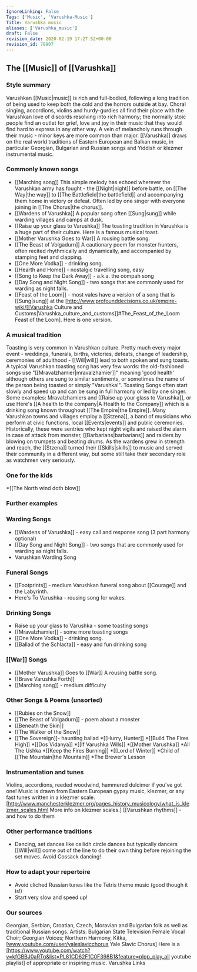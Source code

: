 ```yaml
---
IgnoreLinking: False
Tags: ['Music', 'Varushka-Music']
Title: Varushka music
aliases: ['Varushka_music']
draft: False
revision_date: 2020-02-19 17:27:52+00:00
revision_id: 78907
---
```


## The [[Music]] of [[Varushka]]
### Style summary
Varushkan [[Music|music]] is rich and full-bodied, following a long tradition of being used to keep both the cold and the horrors outside at bay. Choral singing, accordions, violins and hurdy-gurdies all find their place with the Varushkan love of discords resolving into rich harmony; the normally stoic people find an outlet for grief, love and joy in their music that they would find hard to express in any other way. A vein of melancholy runs through their music - minor keys are more common than major.
[[Varushka]] draws on the real world traditions of Eastern European and Balkan music, in particular Georgian, Bulgarian and Russian songs and Yiddish or klezmer instrumental music.
### Commonly known songs
* [[Marching song]] This simple melody has echoed wherever the Varushkan army has fought - the [[Night|night]] before battle, on [[The Way|the way]] to [[The Battlefield|the battlefield]] and accompanying them home in victory or defeat. Often led by one singer with everyone joining in [[The Chorus|the chorus]].
* [[Wardens of Varushka]] A popular song often [[Sung|sung]] while warding villages and camps at dusk.
* [[Raise up your glass to Varushka]] The toasting tradition in Varushka is a huge part of their culture. Here is a famous musical toast.
* [[Mother Varushka Goes to War]] A rousing battle song.
* [[The Beast of Volgadurn]] A cautionary poem for monster hunters, often recited rhythmically and dynamically, and accompanied by stamping feet and clapping.
* [[One More Vodka]] - drinking song.
* [[Hearth and Home]] - nostalgic travelling song, easy
* [[Song to Keep the Dark Away]] - a.k.a. the oompah song
* [[Day Song and Night Song]] - two songs that are commonly used for warding as night falls.
* [[Feast of the Loom]] - most vales have a version of a song that is [[Sung|sung]] at the [http://www.profounddecisions.co.uk/empire-wiki/[[Varushka Culture and Customs|Varushka_culture_and_customs]]#The_Feast_of_the_Loom Feast of the Loom]. Here is one version.
### A musical tradition
Toasting is very common in Varushkan culture. Pretty much every major event - weddings, funerals, births, victories, defeats, change of leadership, ceremonies of adulthood - [[Will|will]] lead to both spoken and sung toasts. A typical Varushkan toasting song has very few words: the old-fashioned songs use "[[Mravalzhamier|mravalzhamier]]" meaning 'good health' although others are sung to similar sentiments, or sometimes the name of the person being toasted or simply "Varushka!". Toasting Songs often start slowly and speed up and can be sung in full harmony or led by one singer. Some examples: Mravalzhamiers and [[Raise up your glass to Varushka]], or use Here's [[A health to the company|A Health to the Company]] which is a drinking song known throughout [[The Empire|the Empire]].
Many Varushkan towns and villages employ a [[Stzena]], a band of musicians who perform at civic functions, local [[Events|events]] and public ceremonies. Historically, these were sentries who kept night vigils and raised the alarm in case of attack from monster, [[Barbarians|barbarians]] and raiders by blowing on trumpets and beating drums. As the wardens grew in strength and reach, the [[Stzena]] turned their [[Skills|skills]] to music and served their community in a different way, but some still take their secondary role as watchmen very seriously.
### One for the kids
*[[The North wind doth blow]]
### Further examples
### Warding Songs
* [[Wardens of Varushka]] - easy call and response song (3 part harmony optional)
* [[Day Song and Night Song]] - two songs that are commonly used for warding as night falls.
* Varushkan Warding Song
### Funeral Songs
* [[Footprints]] - medium Varushkan funeral song about [[Courage]] and the Labyrinth.
* Here's To Varushka - rousing song for wakes.
### Drinking Songs
* Raise up your glass to Varushka - some toasting songs
* [[Mravalzhamier]] - some more toasting songs
* [[One More Vodka]] - drinking song.
* [[Ballad of the Schlacta]] - easy and fun drinking song
### [[War]] Songs
* [[Mother Varushka]] Goes to [[War]] A rousing battle song.
* [[Brave Varushka Forth]]
* [[Marching song]] - medium difficulty
### Other Songs & Poems (unsorted)
* [[Rubies on the Snow]]
* [[The Beast of Volgadurn]] - poem about a monster
* [[Beneath the Skin]]
* [[The Walker of the Snow]]
* [[The Sovereign]]- haunting ballad
*[[Hurry, Hunter]]
*[[Build The Fires High]]
*[[Dos Vidanya]]
*[[If Varushka Wills]]
*[[Mother Varushka]]
*All The  Ushka
*[[Keep the Fires Burning]]
*[[Lord of Winter]]
*Child of [[The Mountain|the Mountain]]
*The Brewer's Lesson
### Instrumentation and tunes
Violins, accordions, reeded woodwind, hammered dulcimer if you've got one! Music is drawn from Eastern European gypsy music, klezmer, or any fast tunes written in a klezmer scale. [http://www.manchesterklezmer.org/pages_history_musicology/what_is_klezmer_scales.html More info on klezmer scales.]
[[Varushkan rhythms]] - and how to do them
### Other performance traditions
* Dancing, set dances like ceilidh circle dances but typically dancers [[Will|will]] come out of the line to do their own thing before rejoining the set moves. Avoid Cossack dancing!
### How to adapt your repertoire
* Avoid cliched Russian tunes like the Tetris theme music (good though it is!)
* Start very slow and speed up!
### Our sources
Georgian, Serbian, Croatian, Czech, Moravian and Bulgarian folk as well as traditional Russian songs. Artists: Bulgarian State Television Female Vocal Choir; Georgian Voices; Northern Harmony, Kitka, [www.youtube.com/user/yaleslavicchorus Yale Slavic Chorus]
Here is a [https://www.youtube.com/watch?v=kfGBBJ0aRTg&list=PL81CD62F1C0F398B1&feature=plpp_play_all youtube playlist] of appropriate or inspiring music.
Varushka Links